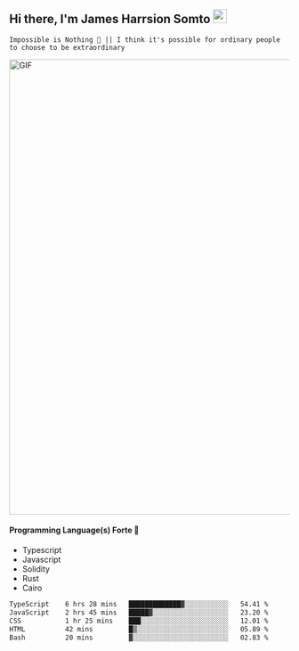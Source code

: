 ## Hi there, I'm James Harrsion Somto <img src="https://media.giphy.com/media/hvRJCLFzcasrR4ia7z/giphy.gif" width="25px">

`Impossible is Nothing 🚀 || I think it's possible for ordinary people to choose to be extraordinary`

 
<img align="center" alt="GIF" src="https://github.com/Gapur/Gapur/blob/master/coding.gif?raw=true" width="818px" height="818px" />


#### Programming Language(s) Forte 🚀
- Typescript
- Javascript
- Solidity
- Rust
- Cairo



<!--START_SECTION:waka-->

```txt
TypeScript    6 hrs 28 mins   █████████████▓░░░░░░░░░░░   54.41 %
JavaScript    2 hrs 45 mins   █████▓░░░░░░░░░░░░░░░░░░░   23.20 %
CSS           1 hr 25 mins    ███░░░░░░░░░░░░░░░░░░░░░░   12.01 %
HTML          42 mins         █▒░░░░░░░░░░░░░░░░░░░░░░░   05.89 %
Bash          20 mins         ▓░░░░░░░░░░░░░░░░░░░░░░░░   02.83 %
```

<!--END_SECTION:waka-->
<br />
<br />
<br />







